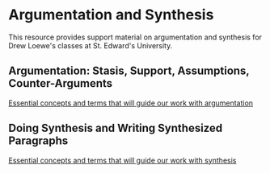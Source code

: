 # Argumentation and Synthesis
This resource provides support material on argumentation and synthesis for Drew Loewe's classes at St. Edward's University. 

## Argumentation: Stasis, Support, Assumptions, Counter-Arguments

[Essential concepts and terms that will guide our work with argumentation](https://github.com/drewloewe/argumentation-and-synthesis/blob/main/argumentation.md)

## Doing Synthesis and Writing Synthesized Paragraphs

[Essential concepts and terms that will guide our work with synthesis](https://github.com/drewloewe/argumentation-and-synthesis/blob/main/synthesis.md) 

